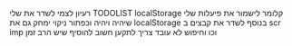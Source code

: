 רעיון לצמי לשדר את
שלי TODOLIST
localStorage
קלומר לישמור את פיעלות שלי שיהיה ויהיה
וכפתור ניקוי ימחק גם את
localStorage
בנוסף לשדר את קבצים ב
scr
imp
וכו
וחיפוש לא עובד צריך לתקען חשוב
להוסיף שיש הרב זמן
